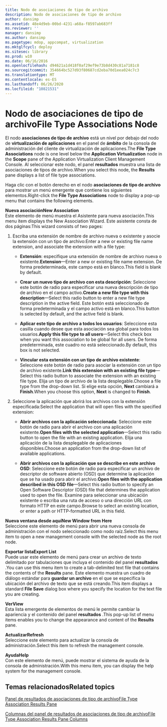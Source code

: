 ```yaml
---
title: Nodo de asociaciones de tipo de archivo
description: Nodo de asociaciones de tipo de archivo
author: dansimp
ms.assetid: 48e4d9eb-00bd-4231-a68a-f8597ab683ff
ms.reviewer: ''
manager: dansimp
ms.author: dansimp
ms.pagetype: mdop, appcompat, virtualization
ms.mktglfcycl: deploy
ms.sitesec: library
ms.prod: w10
ms.date: 06/16/2016
ms.openlocfilehash: d94621a1d418f0af29ef9e73b8d430c81a7181c8
ms.sourcegitcommit: 354664bc527d93f80687cd2eba70d1eea024c7c3
ms.translationtype: MT
ms.contentlocale: es-ES
ms.lasthandoff: 06/26/2020
ms.locfileid: "10821531"
---
```

# <span data-ttu-id="4bc0e-103">Nodo de asociaciones de tipo de archivo</span><span class="sxs-lookup"><span data-stu-id="4bc0e-103">File Type Associations Node</span></span>


<span data-ttu-id="4bc0e-104">El nodo **asociaciones de tipo de archivo** está un nivel por debajo del nodo de **virtualización de aplicaciones** en el panel de **ámbito** de la consola de administración del cliente de virtualización de aplicaciones.</span><span class="sxs-lookup"><span data-stu-id="4bc0e-104">The **File Type Associations** node is one level below the **Application Virtualization** node in the **Scope** pane of the Application Virtualization Client Management Console.</span></span> <span data-ttu-id="4bc0e-105">Al seleccionar este nodo, el panel **resultados** muestra una lista de asociaciones de tipos de archivo.</span><span class="sxs-lookup"><span data-stu-id="4bc0e-105">When you select this node, the **Results** pane displays a list of file type associations.</span></span>

<span data-ttu-id="4bc0e-106">Haga clic con el botón derecho en el nodo **asociaciones de tipo de archivo** para mostrar un menú emergente que contiene los siguientes elementos.</span><span class="sxs-lookup"><span data-stu-id="4bc0e-106">Right-click the **File Type Associations** node to display a pop-up menu that contains the following elements.</span></span>

<a href="" id="new-association"></a>**<span data-ttu-id="4bc0e-107">Nueva asociación</span><span class="sxs-lookup"><span data-stu-id="4bc0e-107">New Association</span></span>**  
<span data-ttu-id="4bc0e-108">Este elemento de menú muestra el Asistente para nueva asociación.</span><span class="sxs-lookup"><span data-stu-id="4bc0e-108">This menu item displays the New Association Wizard.</span></span> <span data-ttu-id="4bc0e-109">Este asistente consta de dos páginas:</span><span class="sxs-lookup"><span data-stu-id="4bc0e-109">This wizard consists of two pages:</span></span>

1.  <span data-ttu-id="4bc0e-110">Escriba una extensión de nombre de archivo nueva o existente y asocie la extensión con un tipo de archivo:</span><span class="sxs-lookup"><span data-stu-id="4bc0e-110">Enter a new or existing file name extension, and associate the extension with a file type:</span></span>

    -   <span data-ttu-id="4bc0e-111">**Extensión**: especifique una extensión de nombre de archivo nueva o existente.</span><span class="sxs-lookup"><span data-stu-id="4bc0e-111">**Extension**—Enter a new or existing file name extension.</span></span> <span data-ttu-id="4bc0e-112">De forma predeterminada, este campo está en blanco.</span><span class="sxs-lookup"><span data-stu-id="4bc0e-112">This field is blank by default.</span></span>

    -   <span data-ttu-id="4bc0e-113">**Crear un nuevo tipo de archivo con esta descripción**: Seleccione este botón de radio para especificar una nueva descripción de tipo de archivo en el campo activo.</span><span class="sxs-lookup"><span data-stu-id="4bc0e-113">**Create a new file type with this description**—Select this radio button to enter a new file type description in the active field.</span></span> <span data-ttu-id="4bc0e-114">Este botón está seleccionado de forma predeterminada y el campo activo está en blanco.</span><span class="sxs-lookup"><span data-stu-id="4bc0e-114">This button is selected by default, and the active field is blank.</span></span>

    -   <span data-ttu-id="4bc0e-115">**Aplicar este tipo de archivo a todos los usuarios**: Seleccione esta casilla cuando desee que esta asociación sea global para todos los usuarios.</span><span class="sxs-lookup"><span data-stu-id="4bc0e-115">**Apply this file type to all users**—Select this check box when you want this association to be global for all users.</span></span> <span data-ttu-id="4bc0e-116">De forma predeterminada, este cuadro no está seleccionado.</span><span class="sxs-lookup"><span data-stu-id="4bc0e-116">By default, this box is not selected.</span></span>

    -   <span data-ttu-id="4bc0e-117">**Vincular esta extensión con un tipo de archivo existente**: Seleccione este botón de radio para asociar la extensión con un tipo de archivo existente.</span><span class="sxs-lookup"><span data-stu-id="4bc0e-117">**Link this extension with an existing file type**—Select this radio button to associate the extension with an existing file type.</span></span> <span data-ttu-id="4bc0e-118">Elija un tipo de archivo de la lista desplegable.</span><span class="sxs-lookup"><span data-stu-id="4bc0e-118">Choose a file type from the drop-down list.</span></span> <span data-ttu-id="4bc0e-119">Si elige esta opción, **Next** cambiará a **Finish**.</span><span class="sxs-lookup"><span data-stu-id="4bc0e-119">When you choose this option, **Next** is changed to **Finish**.</span></span>

2.  <span data-ttu-id="4bc0e-120">Seleccione la aplicación que abrirá los archivos con la extensión especificada:</span><span class="sxs-lookup"><span data-stu-id="4bc0e-120">Select the application that will open files with the specified extension:</span></span>

    -   <span data-ttu-id="4bc0e-121">**Abrir archivos con la aplicación seleccionada**: Seleccione este botón de radio para abrir el archivo con una aplicación existente.</span><span class="sxs-lookup"><span data-stu-id="4bc0e-121">**Open files with the selected application**—Select this radio button to open the file with an existing application.</span></span> <span data-ttu-id="4bc0e-122">Elija una aplicación de la lista desplegable de aplicaciones disponibles.</span><span class="sxs-lookup"><span data-stu-id="4bc0e-122">Choose an application from the drop-down list of available applications.</span></span>

    -   <span data-ttu-id="4bc0e-123">**Abrir archivos con la aplicación que se describe en este archivo OSD**: Seleccione este botón de radio para especificar un archivo de descriptor de software abierto (OSD) que determine la aplicación que se ha usado para abrir el archivo.</span><span class="sxs-lookup"><span data-stu-id="4bc0e-123">**Open files with the application described in this OSD file**—Select this radio button to specify an Open Software Descriptor (OSD) file that determines the application used to open the file.</span></span> <span data-ttu-id="4bc0e-124">Examine para seleccionar una ubicación existente o escriba una ruta de acceso o una dirección URL con formato HTTP en este campo.</span><span class="sxs-lookup"><span data-stu-id="4bc0e-124">Browse to select an existing location, or enter a path or HTTP-formatted URL in this field.</span></span>

<a href="" id="new-window-from-here"></a>**<span data-ttu-id="4bc0e-125">Nueva ventana desde aquí</span><span class="sxs-lookup"><span data-stu-id="4bc0e-125">New Window from Here</span></span>**  
<span data-ttu-id="4bc0e-126">Seleccione este elemento de menú para abrir una nueva consola de administración con el nodo seleccionado como nodo raíz.</span><span class="sxs-lookup"><span data-stu-id="4bc0e-126">Select this menu item to open a new management console with the selected node as the root node.</span></span>

<a href="" id="export-list"></a>**<span data-ttu-id="4bc0e-127">Exportar lista</span><span class="sxs-lookup"><span data-stu-id="4bc0e-127">Export List</span></span>**  
<span data-ttu-id="4bc0e-128">Puede usar este elemento de menú para crear un archivo de texto delimitado por tabulaciones que incluya el contenido del panel **resultados** .</span><span class="sxs-lookup"><span data-stu-id="4bc0e-128">You can use this menu item to create a tab-delimited text file that contains the contents of the **Results** pane.</span></span> <span data-ttu-id="4bc0e-129">Este elemento muestra un cuadro de diálogo estándar para **guardar un archivo** en el que se especifica la ubicación del archivo de texto que se está creando.</span><span class="sxs-lookup"><span data-stu-id="4bc0e-129">This item displays a standard **File Save** dialog box where you specify the location for the text file you are creating.</span></span>

<a href="" id="view"></a>**<span data-ttu-id="4bc0e-130">Ver</span><span class="sxs-lookup"><span data-stu-id="4bc0e-130">View</span></span>**  
<span data-ttu-id="4bc0e-131">Esta lista emergente de elementos de menú le permite cambiar la apariencia y el contenido del panel **resultados** .</span><span class="sxs-lookup"><span data-stu-id="4bc0e-131">This pop-up list of menu items enables you to change the appearance and content of the **Results** pane.</span></span>

<a href="" id="refresh"></a>**<span data-ttu-id="4bc0e-132">Actualizar</span><span class="sxs-lookup"><span data-stu-id="4bc0e-132">Refresh</span></span>**  
<span data-ttu-id="4bc0e-133">Seleccione este elemento para actualizar la consola de administración.</span><span class="sxs-lookup"><span data-stu-id="4bc0e-133">Select this item to refresh the management console.</span></span>

<a href="" id="help"></a>**<span data-ttu-id="4bc0e-134">Ayuda</span><span class="sxs-lookup"><span data-stu-id="4bc0e-134">Help</span></span>**  
<span data-ttu-id="4bc0e-135">Con este elemento de menú, puede mostrar el sistema de ayuda de la consola de administración.</span><span class="sxs-lookup"><span data-stu-id="4bc0e-135">With this menu item, you can display the help system for the management console.</span></span>

## <span data-ttu-id="4bc0e-136">Temas relacionados</span><span class="sxs-lookup"><span data-stu-id="4bc0e-136">Related topics</span></span>


[<span data-ttu-id="4bc0e-137">Panel de resultados de asociaciones de tipo de archivo</span><span class="sxs-lookup"><span data-stu-id="4bc0e-137">File Type Association Results Pane</span></span>](file-type-association-results-pane.md)

[<span data-ttu-id="4bc0e-138">Columnas del panel de resultados de asociaciones de tipo de archivo</span><span class="sxs-lookup"><span data-stu-id="4bc0e-138">File Type Association Results Pane Columns</span></span>](file-type-association-results-pane-columns.md)

 

 






